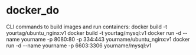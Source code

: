 # docker_do
CLI commands to build images and run containers:
  docker build -t yourtag/ubuntu_nginx:v1
  docker build -t yourtag/mysql:v1
  docker run -d --name yourname -p 8080:80 -p 334:443 yourname/ubuntu_nginx:v1
  docker run -d --name yourname -p 6603:3306 yourname/mysql:v1
